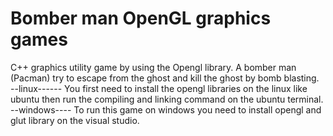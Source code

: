 # Bomber man OpenGL graphics games 
C++ graphics utility game by using the Opengl library. A bomber man (Pacman) try to escape from the ghost and kill the ghost by bomb blasting.                                                                                                                                  
--linux------ You first need to install the opengl libraries on the linux like ubuntu then run the compiling and linking command on the                 ubuntu terminal.                                                                                                              
--windows---- To run this game on windows you need to install opengl and glut library on the visual studio.  
